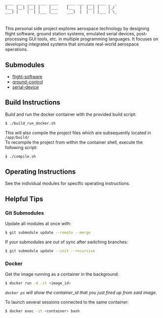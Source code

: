 ```text
____ ___  ____ ____ ____    ____ ___ ____ ____ _  _ 
[__  |__] |__| |    |___    [__   |  |__| |    |_/  
___] |    |  | |___ |___    ___]  |  |  | |___ | \_ 
```
#  
This personal side project explores aerospace technology by designing flight software, ground station systems, emulated serial devices, post-processing GUI tools, etc. in multiple programming languages. It focuses on developing integrated systems that simulate real-world aerospace operations.

## Submodules
* [flight-software](https://github.com/jbonnells/flight-software.git)  
* [ground-control](https://github.com/jbonnells/ground-control.git)
* [serial-device](https://github.com/jbonnells/serial-device.git)

## Build Instructions
Build and run the docker container with the provided build script:
```bash
$ ./build_run_docker.sh
```
This will also compile the project files which are subsequently located in `/app/build/`  
To recompile the project from within the container shell, execute the following script:
```bash
$ ./compile.sh
```

## Operating Instructions
See the individual modules for specific operating instructions.

## Helpful Tips

### Git Submodules
Update all modules at once with:
```bash
$ git submodule update --remote --merge
```
If your submodules are out of sync after switching branches:
```bash
$ git submodule update --init --recursive
```

### Docker
Get the image running as a container in the background: 
```bash
$ docker run -d -it <image_id>
```
*`docker ps` will show the container_id that you just fired up from said image.*

To launch several sessions connected to the same container:
```bash
$ docker exec -it <container> bash
```